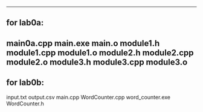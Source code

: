 -----------------------------------------
for lab0a:
-----------------------------------------
main0a.cpp
main.exe
main.o
module1.h
module1.cpp
module1.o
module2.h
module2.cpp
module2.o
module3.h
module3.cpp
module3.o
-----------------------------------------
for lab0b:
-----------------------------------------
input.txt
output.csv
main.cpp
WordCounter.cpp
word_counter.exe
WordCounter.h
